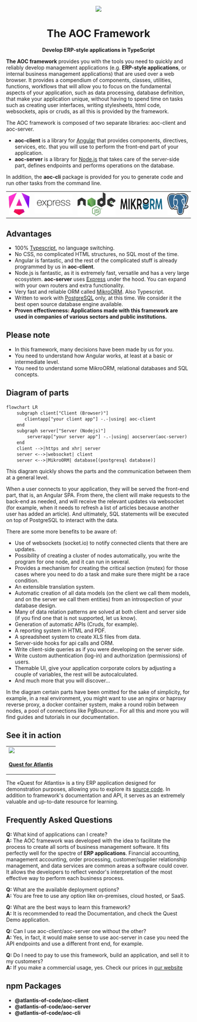 <p align="center">
  <a href="https://aoc-dev.io">
    <img width="180" src="https://github.com/atlantis-of-code/aoc-dev/assets/273590/e6ba0687-18f5-4c0a-9c76-ecd5fc0e7924">
  </a>
</p>

<h1 align="center">
The AOC Framework
</h1>

<div align="center">

**Develop ERP-style applications in TypeScript**

<!-- [![Discord](https://img.shields.io/discord/804408044708560977?label=Discord&style=flat)](https://discord.com/channels/804408044708560977/804652261338775593) -->

</div>


**The AOC framework** provides you with the tools you need to quickly and reliably develop management applications 
(e.g. **ERP-style applications**, or internal business management applications) that are used over a web browser. 
It provides a compendium of components, classes, utilities, functions, workflows that will allow you to focus 
on the fundamental aspects of your application, such as data processing, database definition, that make your 
application unique, without having to spend time on tasks such as creating user interfaces, writing stylesheets, 
html code, websockets, apis or cruds, as all this is provided by the framework.

The AOC framework is composed of two separate libraries: aoc-client and aoc-server.

* **aoc-client** is a library for [Angular](https://angular.io/) that provides components, directives, services, etc. 
that you will use to perform the front-end part of your application.
* **aoc-server** is a library for [Node.js](https://nodejs.org/) that takes care of the server-side part, 
defines endpoints and performs operations on the database.

In addition, the **aoc-cli** package is provided for you to generate code and run other tasks from the command line.

<table align="center" valign="middle">
  <tr>
    <td><a href="https://angular.dev"><img width="100" src="resources/angular_new.svg"></a></td>
    <td><a href="https://expressjs.com/"><img width="180" src="resources/express.svg"></a></td>
    <td><a href="https://nodejs.com"><img width="180" src="resources/nodejs.svg"></a></td>
    <td><a href="https://mikro-orm.io"><img height="30" src="resources/mikro-orm.svg"></a></td>
    <td><a href="https://www.postgresql.org"><img width="100" src="resources/postgresql.svg"></a></td>
  </tr>
</table>


## Advantages

* 100% [Typescript](https://www.typescriptlang.org/), no language switching.
* No CSS, no complicated HTML structures, no SQL most of the time.
* Angular is fantastic, and the rest of the complicated stuff is already programmed by us in **aoc-client**.
* Node.js is fantastic, as it is extremely fast, versatile and has a very large 
ecosystem. **aoc-server** uses [Express](https://expressjs.com/) under the hood. You can expand with your own routers and extra functionality.
* Very fast and reliable ORM called [MikroORM](https://mikro-orm.io/). Also Typescript.
* Written to work with [PostgreSQL](https://www.postgresql.org/) only, 
at this time. We consider it the best open source database engine available.
* **Proven effectiveness: Applications made with this framework are used in companies of various sectors 
and public institutions.**

## Please note

* In this framework, many decisions have been made by us for you.
* You need to understand how Angular works, at least at a basic or intermediate level. 
* You need to understand some MikroORM, relational databases and SQL concepts.

## Diagram of parts

```mermaid
flowchart LR
    subgraph client["Client (Browser)"]
       clientapp["your client app"] -.-|using| aoc-client
    end
    subgraph server["Server (Nodejs)"]
        serverapp["your server app"] -.-|using| aocserver(aoc-server)
    end
    client -->|https and xhr| server
    server <-->|websocket| client
    server <-->|MikroORM| database[(postgresql database)]
```

This diagram quickly shows the parts and the communication between them at a general level.

When a user connects to your application, they will be served the front-end part, that is, an Angular SPA. 
From there, the client will make requests to the back-end as needed, and will receive the 
relevant updates via websocket (for example, when it needs to refresh a list of articles because another user has 
added an article). And ultimately, SQL statements will be executed on top of PostgreSQL to interact with the data.

There are some more benefits to be aware of:

* Use of websockets (socket.io) to notify connected clients that there are updates.
* Possibility of creating a cluster of nodes automatically, you write the program for one node, and it can run in several.
* Provides a mechanism for creating the critical section (mutex) for those cases where you need to do a 
task and make sure there might be a race condition.
* An extensible translation system.
* Automatic creation of all data models (on the client we call them models, and on the server we call them entities) 
from an introspection of your database design.
* Many of data relation patterns are solved at both client and server side (if you find one that is not supported, 
let us know).
* Generation of automatic APIs (Cruds, for example).
* A reporting system in HTML and PDF.
* A spreadsheet system to create XLS files from data.
* Server-side hooks for api calls and ORM.
* Write client-side queries as if you were developing on the server side.
* Write custom authentication (log-in) and authorization (permissions) of users.
* Themable UI, give your application corporate colors by adjusting a couple of variables, the rest will be autocalculated. 
* And much more that you will discover...

In the diagram certain parts have been omitted for the sake of simplicity, for example, in a real environment, 
you might want to use an nginx or haproxy reverse proxy, a docker container system, make a round robin between nodes, 
a pool of connections like PgBouncer...
For all this and more you will find guides and tutorials in our documentation.

## See it in action

<table align="center">
  <tr>
    <td>
      <a href="https://quest.aoc-dev.io">
        <img width="180" src="https://github.com/atlantis-of-code/aoc-dev/assets/273590/349b9229-2fdf-4190-964a-a0aaa7701e96">
      </a>
    </td>
  </tr>
  <tr>
    <td><p align="center"><a href="https://quest.aoc-dev.io"><strong>Quest for Atlantis</strong></a></p></td>
  </tr>
</table>

The «Quest for Atlantis» is a tiny ERP application designed for demonstration purposes, allowing you to explore its [source code](https://github.com/atlantis-of-code/quest).
In addition to framework's documentation and API, it serves as an extremely valuable and up-to-date resource for learning.

## Frequently Asked Questions

**Q:** What kind of applications can I create? \
**A:** The AOC framework was developed with the idea to facilitate the process to create all sorts of business 
management software. It fits perfectly well for the spectre of **ERP applications**. Financial accounting, 
management accounting, order processing, customer/supplier relationship management, and data services are common areas 
a software could cover. It allows the developers to reflect vendor's interpretation of the most effective way 
to perform each business process. 

**Q:** What are the available deployment options? \
**A:** You are free to use any option like on-premises, cloud hosted, or SaaS.
 
**Q:** What are the best ways to learn this framework? \
**A:** It is recommended to read the Documentation, and check the Quest Demo application.

**Q:** Can I use aoc-client/aoc-server one without the other? \
**A:** Yes, in fact, it would make sense to use aoc-server in case you need the API endpoints and use a different 
front end, for example.

**Q:** Do I need to pay to use this framework, build an application, and sell it to my customers? \
**A:** If you make a commercial usage, yes. Check our prices in [our website](https://aoc-dev.io)

## npm Packages
* **@atlantis-of-code/aoc-client**
* **@atlantis-of-code/aoc-server**
* **@atlantis-of-code/aoc-cli**
